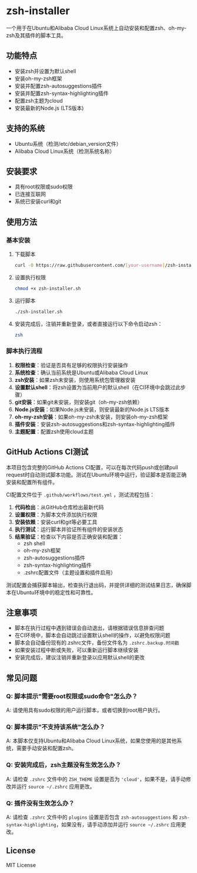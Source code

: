 # zsh-installer

一个用于在Ubuntu和Alibaba Cloud Linux系统上自动安装和配置zsh、oh-my-zsh及其插件的脚本工具。

## 功能特点

- 安装zsh并设置为默认shell
- 安装oh-my-zsh框架
- 安装并配置zsh-autosuggestions插件
- 安装并配置zsh-syntax-highlighting插件
- 配置zsh主题为cloud
- 安装最新的Node.js (LTS版本)

## 支持的系统

- Ubuntu系统（检测/etc/debian_version文件）
- Alibaba Cloud Linux系统（检测系统名称）

## 安装要求

- 具有root权限或sudo权限
- 已连接互联网
- 系统已安装curl和git

## 使用方法

### 基本安装

1. 下载脚本

   ```bash
   curl -O https://raw.githubusercontent.com/[your-username]/zsh-installer/main/zsh-installer.sh
   ```

2. 设置执行权限

   ```bash
   chmod +x zsh-installer.sh
   ```

3. 运行脚本

   ```bash
   ./zsh-installer.sh
   ```

4. 安装完成后，注销并重新登录，或者直接运行以下命令启动zsh：

   ```bash
   zsh
   ```

### 脚本执行流程

1. **权限检查**：验证是否具有足够的权限执行安装操作
2. **系统检查**：确认当前系统是Ubuntu或Alibaba Cloud Linux
3. **zsh安装**：如果zsh未安装，则使用系统包管理器安装
4. **设置默认shell**：将zsh设置为当前用户的默认shell（在CI环境中会跳过此步骤）
5. **git安装**：如果git未安装，则安装git（oh-my-zsh依赖）
6. **Node.js安装**：如果Node.js未安装，则安装最新的Node.js LTS版本
7. **oh-my-zsh安装**：如果oh-my-zsh未安装，则安装oh-my-zsh框架
8. **插件安装**：安装zsh-autosuggestions和zsh-syntax-highlighting插件
9. **主题配置**：配置zsh使用cloud主题

## GitHub Actions CI测试

本项目包含完整的GitHub Actions CI配置，可以在每次代码push或创建pull request时自动测试脚本功能。测试在Ubuntu环境中运行，验证脚本是否能正确安装和配置所有组件。

CI配置文件位于 `.github/workflows/test.yml` <mcfile name="test.yml" path="/Users/yanhaolin/Desktop/zsh-installer/.github/workflows/test.yml"></mcfile>，测试流程包括：

1. **代码检出**：从GitHub仓库检出最新代码
2. **设置权限**：为脚本文件添加执行权限
3. **安装依赖**：安装curl和git等必要工具
4. **执行测试**：运行脚本并验证所有组件的安装状态
5. **结果验证**：检查以下内容是否正确安装和配置：
   - zsh shell
   - oh-my-zsh框架
   - zsh-autosuggestions插件
   - zsh-syntax-highlighting插件
   - .zshrc配置文件（主题设置和插件启用）

测试配置会捕获脚本输出，检查执行退出码，并提供详细的测试结果日志，确保脚本在Ubuntu环境中的稳定性和可靠性。

## 注意事项

- 脚本在执行过程中遇到错误会自动退出，请根据错误信息排查问题
- 在CI环境中，脚本会自动跳过设置默认shell的操作，以避免权限问题
- 脚本会自动备份现有的.zshrc文件，备份文件名为 `.zshrc.backup.时间戳`
- 如果安装过程中断或失败，可以重新运行脚本继续安装
- 安装完成后，建议注销并重新登录以应用默认shell的更改

## 常见问题

### Q: 脚本提示"需要root权限或sudo命令"怎么办？
A: 请使用具有sudo权限的用户运行脚本，或者切换到root用户执行。

### Q: 脚本提示"不支持该系统"怎么办？
A: 本脚本仅支持Ubuntu和Alibaba Cloud Linux系统，如果您使用的是其他系统，需要手动安装和配置zsh。

### Q: 安装完成后，zsh主题没有生效怎么办？
A: 请检查 `.zshrc` 文件中的 `ZSH_THEME` 设置是否为 `'cloud'`，如果不是，请手动修改并运行 `source ~/.zshrc` 应用更改。

### Q: 插件没有生效怎么办？
A: 请检查 `.zshrc` 文件中的 `plugins` 设置是否包含 `zsh-autosuggestions` 和 `zsh-syntax-highlighting`，如果没有，请手动添加并运行 `source ~/.zshrc` 应用更改。

## License

MIT License